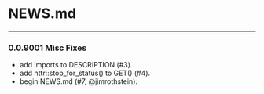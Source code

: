 #	NEWS.md

***

### 0.0.9001  Misc Fixes

*	add imports to DESCRIPTION (#3).
*	add httr::stop_for_status() to GET() (#4).
* begin NEWS.md (#7, @jimrothstein).

